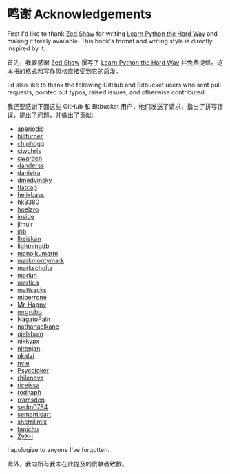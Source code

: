 # 鸣谢 Acknowledgements

First I'd like to thank [Zed Shaw][] for writing [Learn Python the Hard Way][]
and making it freely available.  This book's format and writing style is
directly inspired by it.

首先，我要感谢 [Zed Shaw][] 撰写了 [Learn Python the Hard Way][] 并免费提供。这本书的格式和写作风格直接受到它的启发。

[Zed Shaw]: http://zedshaw.com/
[Learn Python the Hard Way]: http://learnpythonthehardway.org/

I'd also like to thank the following GitHub and Bitbucket users who sent pull
requests, pointed out typos, raised issues, and otherwise contributed:

我还要感谢下面这些 GitHub 和 Bitbucket 用户，他们发送了请求，指出了拼写错误，提出了问题，并做出了贡献:

* [aperiodic](https://github.com/aperiodic)
* [billturner](https://github.com/billturner)
* [chiphogg](https://github.com/chiphogg)
* [ciwchris](https://github.com/ciwchris)
* [cwarden](https://github.com/cwarden)
* [danderss](https://bitbucket.org/danderss/)
* [danielra](https://github.com/danielra)
* [dmedvinsky](https://github.com/dmedvinsky)
* [flatcap](https://github.com/flatcap)
* [helixbass](https://bitbucket.org/helixbass)
* [hk3380](https://github.com/hk3380)
* [hoelzro](https://github.com/hoelzro)
* [inside](https://github.com/inside)
* [jlmuir](https://bitbucket.org/jlmuir/)
* [jrib](https://github.com/jrib)
* [lheiskan](https://github.com/lheiskan)
* [lightningdb](https://github.com/lightningdb)
* [manojkumarm](https://github.com/manojkumarm)
* [markmontymark](https://github.com/markmontymark)
* [markscholtz](https://github.com/markscholtz)
* [marlun](https://github.com/marlun)
* [martica](https://github.com/martica)
* [mattsacks](https://github.com/mattsacks)
* [mjperrone](https://github.com/mjperrone)
* [Mr-Happy](https://github.com/Mr-Happy)
* [mrgrubb](https://github.com/mrgrubb)
* [NagatoPain](https://github.com/NagatoPain)
* [nathanaelkane](https://github.com/nathanaelkane)
* [nielsbom](https://github.com/nielsbom)
* [nikkypx](https://github.com/nikkypx)
* [nirenjan](https://github.com/nirenjan)
* [nkalvi](https://github.com/nkalvi)
* [nvie](https://github.com/nvie)
* [Psycojoker](https://github.com/Psycojoker)
* [rhilenova](https://github.com/rhilenova)
* [riceissa](https://github.com/riceissa)
* [rodnaph](https://github.com/rodnaph)
* [rramsden](https://github.com/rramsden)
* [sedm0784](https://github.com/sedm0784)
* [semanticart](https://github.com/semanticart)
* [sherrillmix](https://github.com/sherrillmix)
* [tapichu](https://github.com/tapichu)
* [ZyX-I](https://github.com/ZyX-I)

I apologize to anyone I've forgotten.

此外，我向所有我未在此提及的贡献者致歉。

